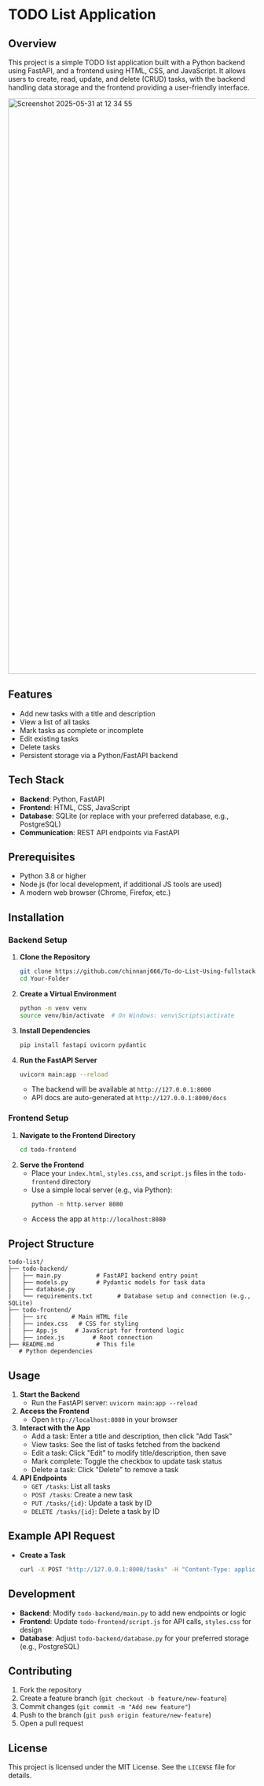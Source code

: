 # TODO List Application

## Overview
This project is a simple TODO list application built with a Python backend using FastAPI, and a frontend using HTML, CSS, and JavaScript. It allows users to create, read, update, and delete (CRUD) tasks, with the backend handling data storage and the frontend providing a user-friendly interface. 
<!--<img width="1160" alt="Screenshot 2025-05-31 at 11 08 21" src="https://github.com/user-attachments/assets/07d6aaaa-a7e3-4227-82b8-73b93edd35a8" /> 
<img width="1174" alt="Screenshot 2025-05-31 at 11 39 47" src="https://github.com/user-attachments/assets/83842f95-5e0a-492a-8838-11358ab908d8" />
-->
<img width="1171" alt="Screenshot 2025-05-31 at 12 34 55" src="https://github.com/user-attachments/assets/ce54f6cd-a995-4359-88db-acb4e2d3dc10" />


## Features
- Add new tasks with a title and description
- View a list of all tasks
- Mark tasks as complete or incomplete
- Edit existing tasks
- Delete tasks
- Persistent storage via a Python/FastAPI backend

## Tech Stack
- **Backend**: Python, FastAPI
- **Frontend**: HTML, CSS, JavaScript
- **Database**: SQLite (or replace with your preferred database, e.g., PostgreSQL)
- **Communication**: REST API endpoints via FastAPI

## Prerequisites
- Python 3.8 or higher
- Node.js (for local development, if additional JS tools are used)
- A modern web browser (Chrome, Firefox, etc.)

## Installation

### Backend Setup
1. **Clone the Repository**
   ```bash
   git clone https://github.com/chinnanj666/To-do-List-Using-fullstack-python.git
   cd Your-Folder
   ```
2. **Create a Virtual Environment**
   ```bash
   python -m venv venv
   source venv/bin/activate  # On Windows: venv\Scripts\activate
   ```
3. **Install Dependencies**
   ```bash
   pip install fastapi uvicorn pydantic
   ```
4. **Run the FastAPI Server**
   ```bash
   uvicorn main:app --reload
   ```
   - The backend will be available at `http://127.0.0.1:8000`
   - API docs are auto-generated at `http://127.0.0.1:8000/docs`

### Frontend Setup
1. **Navigate to the Frontend Directory**
   ```bash
   cd todo-frontend
   ```
2. **Serve the Frontend**
   - Place your `index.html`, `styles.css`, and `script.js` files in the `todo-frontend` directory
   - Use a simple local server (e.g., via Python):
     ```bash
     python -m http.server 8080
     ```
   - Access the app at `http://localhost:8080`

## Project Structure
```
todo-list/
├── todo-backend/
│   ├── main.py          # FastAPI backend entry point
│   ├── models.py        # Pydantic models for task data
│   ├── database.py
|   └── requirements.txt       # Database setup and connection (e.g., SQLite)
├── todo-frontend/
│   ├── src       # Main HTML file
│   ├── index.css   # CSS for styling
|   ├── App.js     # JavaScript for frontend logic
│   ├── index.js        # Root connection
├── README.md            # This file
   # Python dependencies
```

## Usage
1. **Start the Backend**
   - Run the FastAPI server: `uvicorn main:app --reload`
2. **Access the Frontend**
   - Open `http://localhost:8080` in your browser
3. **Interact with the App**
   - Add a task: Enter a title and description, then click "Add Task"
   - View tasks: See the list of tasks fetched from the backend
   - Edit a task: Click "Edit" to modify title/description, then save
   - Mark complete: Toggle the checkbox to update task status
   - Delete a task: Click "Delete" to remove a task
4. **API Endpoints**
   - `GET /tasks`: List all tasks
   - `POST /tasks`: Create a new task
   - `PUT /tasks/{id}`: Update a task by ID
   - `DELETE /tasks/{id}`: Delete a task by ID

## Example API Request
- **Create a Task**
  ```bash
  curl -X POST "http://127.0.0.1:8000/tasks" -H "Content-Type: application/json" -d '{"title": "Buy groceries", "description": "Milk, bread, eggs", "completed": false}'
  ```

## Development
- **Backend**: Modify `todo-backend/main.py` to add new endpoints or logic
- **Frontend**: Update `todo-frontend/script.js` for API calls, `styles.css` for design
- **Database**: Adjust `todo-backend/database.py` for your preferred storage (e.g., PostgreSQL)

## Contributing
1. Fork the repository
2. Create a feature branch (`git checkout -b feature/new-feature`)
3. Commit changes (`git commit -m "Add new feature"`)
4. Push to the branch (`git push origin feature/new-feature`)
5. Open a pull request

## License
This project is licensed under the MIT License. See the `LICENSE` file for details.



